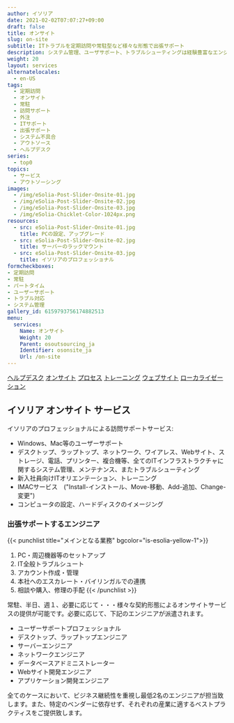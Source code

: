 ```yaml
---
author: イソリア
date: 2021-02-02T07:07:27+09:00
draft: false
title: オンサイト
slug: on-site
subtitle: ITトラブルを定期訪問や常駐型など様々な形態で出張サポート
description: システム管理、ユーザサポート、トラブルシューティングは経験豊富なエンジニアがオンサイトにてサポート致します
weight: 20
layout: services
alternatelocales:
  - en-US
tags:
  - 定期訪問
  - オンサイト
  - 常駐
  - 訪問サポート
  - 外注
  - ITサポート
  - 出張サポート
  - システム不具合
  - アウトソース
  - ヘルプデスク
series:
  - top0
topics:
  - サービス
  - アウトソーシング
images:
  - /img/eSolia-Post-Slider-Onsite-01.jpg
  - /img/eSolia-Post-Slider-Onsite-02.jpg
  - /img/eSolia-Post-Slider-Onsite-03.jpg
  - /img/eSolia-Chicklet-Color-1024px.png
resources:
  - src: eSolia-Post-Slider-Onsite-01.jpg
    title: PCの設定、アップグレード
  - src: eSolia-Post-Slider-Onsite-02.jpg
    title: サーバーのラックマウント
  - src: eSolia-Post-Slider-Onsite-03.jpg
    title: イソリアのプロフェッショナル
formcheckboxes:
- 定期訪問
- 常駐
- パートタイム
- ユーザーサポート
- トラブル対応
- システム管理
gallery_id: 6159793756174882513
menu:
  services:
    Name: オンサイト
    Weight: 20
    Parent: osoutsourcing_ja    
    Identifier: osonsite_ja
    Url: /on-site
---
```


<div class="buttons has-addons is-hidden-tablet">
  <a class="button" href="/outsourcing"><span class="icon"><i class="fas fa-anchor"></i></span></a>
  <a class="button" href="/helpdesk">ヘルプデスク</a>
  <a class="button is-active" href="/on-site">オンサイト</a>
  <a class="button" href="/process">プロセス</a>
  <a class="button" href="/training">トレーニング</a>
  <a class="button" href="/website-design">ウェブサイト</a>
  <a class="button" href="/localization">ローカライゼーション</a>
</div>

## イソリア オンサイト サービス

イソリアのプロフェッショナルによる訪問サポートサービス:

* Windows、Mac等のユーザーサポート
* デスクトップ、ラップトップ、ネットワーク、ワイアレス、Webサイト、ストレージ、電話、プリンター、複合機等、全てのITインフラストラクチャに関するシステム管理、メンテナンス、またトラブルシューティング
* 新入社員向けITオリエンテーション、トレーニング
* IMACサービス　("Install-インストール、Move-移動、Add-追加、Change-変更")
* コンピュータの設定、ハードディスクのイメージング

### 出張サポートするエンジニア

{{< punchlist title="メインとなる業務" bgcolor="is-esolia-yellow-1">}}
1. PC・周辺機器等のセットアップ
1. IT全般トラブルシュート
1. アカウント作成・管理
1. 本社へのエスカレート・バイリンガルでの連携
1. 相談や購入、修理の手配
{{< /punchlist >}}

常駐、半日、週１、必要に応じて・・・様々な契約形態によるオンサイトサービスの提供が可能です。必要に応じて、下記のエンジニアが派遣されます。

* ユーザーサポートプロフェッショナル
* デスクトップ、ラップトップエンジニア
* サーバーエンジニア
* ネットワークエンジニア
* データベースアドミニストレーター
* Webサイト開発エンジニア
* アプリケーション開発エンジニア

全てのケースにおいて、ビジネス継続性を重視し最低2名のエンジニアが担当致します。また、特定のベンダーに依存せず、それぞれの産業に適するベストプラクティスをご提供致します。
